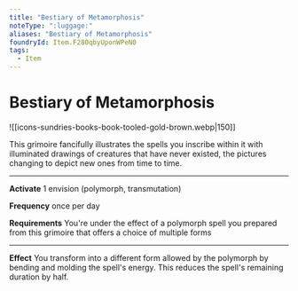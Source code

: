 ```yaml
---
title: "Bestiary of Metamorphosis"
noteType: ":luggage:"
aliases: "Bestiary of Metamorphosis"
foundryId: Item.F280qbyUponWPeN0
tags:
  - Item
---
```


# Bestiary of Metamorphosis
![[icons-sundries-books-book-tooled-gold-brown.webp|150]]

This grimoire fancifully illustrates the spells you inscribe within it with illuminated drawings of creatures that have never existed, the pictures changing to depict new ones from time to time.

* * *

**Activate** 1 envision (polymorph, transmutation)

**Frequency** once per day

**Requirements** You're under the effect of a polymorph spell you prepared from this grimoire that offers a choice of multiple forms

* * *

**Effect** You transform into a different form allowed by the polymorph by bending and molding the spell's energy. This reduces the spell's remaining duration by half.
